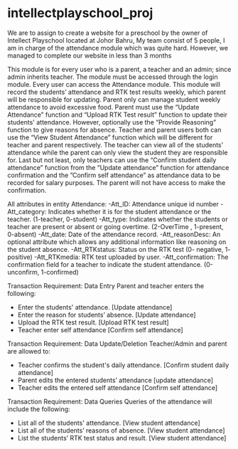 # intellectplayschool_proj

We are to assign to create a website for a preschool by the owner of Intellect Playschool located at Johor Bahru, 
My team consist of 5 people, I am in charge of the attendance module which was quite hard. However, we managed to complete our website in less than 3 months 

This module is for every user who is a parent, a teacher and an admin; since admin inherits teacher. The module must be accessed through the login module. Every user can access the Attendance module. This module will record the students’ attendance and RTK test results weekly, which parent will be responsible for updating. Parent only can manage student weekly attendance to avoid excessive food. Parent must use the “Update Attendance” function and “Upload RTK Test result” function to update their students' attendance. However, optionally use the “Provide Reasoning” function to give reasons for absence. Teacher and parent users both can use the “View Student Attendance” function which will be different for teacher and parent respectively. The teacher can view all of the students' attendance while the parent can only view the student they are responsible for. Last but not least, only teachers can use the “Confirm student daily attendance” function from the “Update attendance” function for attendance confirmation and the ”Confirm self attendance” as attendance data to be recorded for salary purposes. The parent will not have access to make the confirmation.

All attributes in entity Attendance: 
-Att_ID: Attendance unique id number
-Att_category: Indicates whether it is for the student attendance or the teacher. (1-teacher, 0-student)
-Att_type: Indicates whether the students or teacher are present or absent or going overtime. (2-OverTime , 1-present, 0-absent)
-Att_date: Date of the attendance record.
-Att_reasonDesc: An optional attribute which allows any additional information like reasoning on the student absence.
-Att_RTKstatus: Status on the RTK test (0- negative, 1- positive)
-Att_RTKmedia: RTK test uploaded by user.
-Att_confirmation: The confirmation field for a teacher to indicate the student attendance. (0-unconfirm, 1-confirmed)

Transaction Requirement: Data Entry
Parent and teacher enters the following:
- Enter the students' attendance. [Update attendance]
- Enter the reason for students’ absence. [Update attendance]
- Upload the RTK test result. [Upload RTK test result]
- Teacher enter self attendance [Confirm self attendance]

Transaction Requirement: Data Update/Deletion
Teacher/Admin and parent are allowed to:
- Teacher confirms the student's daily attendance. [Confirm student daily attendance]
- Parent edits the entered students’ attendance [update attendance]
- Teacher edits the entered self attendance [Confirm self attendance]

Transaction Requirement: Data Queries
Queries of the attendance will include the following:
- List all of the students' attendance. [View student attendance]
- List all of the students’ reasons of absence. [View student attendance]
- List the students’ RTK test status and result. [View student attendance]

